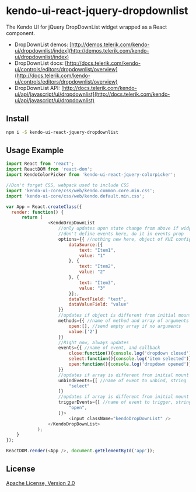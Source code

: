 # kendo-ui-react-jquery-dropdownlist

The Kendo UI for jQuery DropDownList widget wrapped as a React component.

* DropDownList demos: [http://demos.telerik.com/kendo-ui/dropdownlist/index](http://demos.telerik.com/kendo-ui/dropdownlist/index)
* DropDownList docs: [http://docs.telerik.com/kendo-ui/controls/editors/dropdownlist/overview](http://docs.telerik.com/kendo-ui/controls/editors/dropdownlist/overview)
* DropDownList API: [http://docs.telerik.com/kendo-ui/api/javascript/ui/dropdownlist](http://docs.telerik.com/kendo-ui/api/javascript/ui/dropdownlist)

## Install

```bash
npm i -S kendo-ui-react-jquery-dropdownlist
```

## Usage Example

```javascript
import React from 'react';
import ReactDOM from 'react-dom';
import KendoColorPicker from 'kendo-ui-react-jquery-colorpicker';

//Don't forget CSS, webpack used to include CSS
import 'kendo-ui-core/css/web/kendo.common.core.min.css';
import 'kendo-ui-core/css/web/kendo.default.min.css';

var App = React.createClass({
  render: function() {
	  return (
				<KendoDropDownList
					//only updates upon state change from above if widget supports setOptions()
					//don't define events here, do it in events prop
					options={{ //nothing new here, object of KUI configuration values
						dataSource:[{
							text: "Item1",
							value: "1"
						}, {
							text: "Item2",
							value: "2"
						}, {
							text: "Item3",
							value: "3"
						}];,
						dataTextField: "text",
						dataValueField: "value"
					}}
					//updates if object is different from initial mount
					methods={{ //name of method and array of arguments to pass to method
						open:[], //send empty array if no arguments
						value:['2']
					}}
					//Right now, always updates
					events={{ //name of event, and callback
						close:function(){console.log('dropdown closed')},
						select:function(){console.log('item selected')},
						open:function(){console.log('dropdown opened')}
					}}
					//updates if array is different from initial mount
					unbindEvents={[ //name of event to unbind, string
						"select"
					]}
					//updates if array is different from initial mount
					triggerEvents={[ //name of event to trigger, string
						"open",
					]}>
						<input className="kendoDropDownList" />
				</KendoDropDownList>
			);
	}
});

ReactDOM.render(<App />, document.getElementById('app'));
```

## License

[Apache License, Version 2.0](http://www.apache.org/licenses/LICENSE-2.0)
